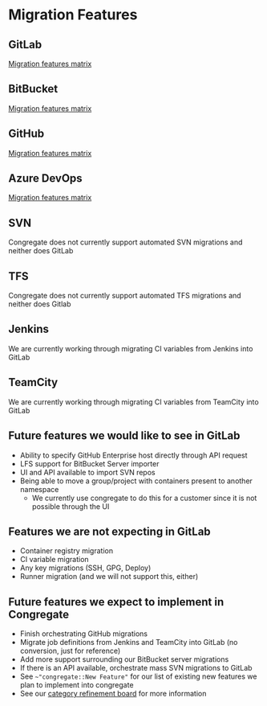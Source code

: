 # Migration Features

## GitLab

[Migration features matrix](./customer/gitlab-migration-features-matrix.md)

## BitBucket

[Migration features matrix](./customer/bitbucket-migration-features-matrix.md)

## GitHub

[Migration features matrix](./customer/github-migration-features-matrix.md)

## Azure DevOps

[Migration features matrix](./customer/ado-migration-features-matrix.md)

## SVN

Congregate does not currently support automated SVN migrations and neither does GitLab

## TFS

Congregate does not currently support automated TFS migrations and neither does Gitlab

## Jenkins

We are currently working through migrating CI variables from Jenkins into GitLab

## TeamCity

We are currently working through migrating CI variables from TeamCity into GitLab

## Future features we would like to see in GitLab

- Ability to specify GitHub Enterprise host directly through API request
- LFS support for BitBucket Server importer
- UI and API available to import SVN repos
- Being able to move a group/project with containers present to another namespace
  - We currently use congregate to do this for a customer since it is not possible through the UI

## Features we are not expecting in GitLab

- Container registry migration
- CI variable migration
- Any key migrations (SSH, GPG, Deploy)
- Runner migration (and we will not support this, either)

## Future features we expect to implement in Congregate

- Finish orchestrating GitHub migrations
- Migrate job definitions from Jenkins and TeamCity into GitLab (no conversion, just for reference)
- Add more support surrounding our BitBucket server migrations
- If there is an API available, orchestrate mass SVN migrations to GitLab
- See `~"congregate::New Feature"` for our list of existing new features we plan to implement into congregate
- See our [category refinement board](https://gitlab.com/gitlab-org/professional-services-automation/tools/migration/congregate/-/boards/3404674) for more information
